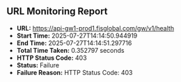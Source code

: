 ## URL Monitoring Report

- **URL:** https://api-gw1-prod1.fisglobal.com/gw/v1/health
- **Start Time:** 2025-07-27T14:14:50.944919
- **End Time:** 2025-07-27T14:14:51.297716
- **Total Time Taken:** 0.352797 seconds
- **HTTP Status Code:** 403
- **Status:** Failure
- **Failure Reason:** HTTP Status Code: 403
